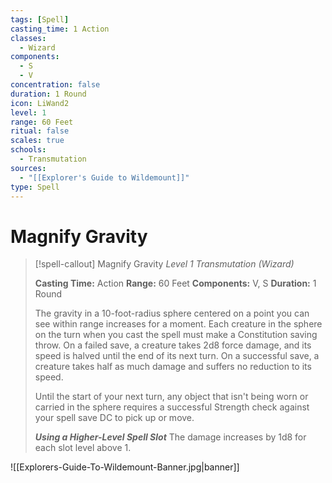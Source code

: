 ```yaml
---
tags: [Spell]
casting_time: 1 Action
classes:
  - Wizard
components:
  - S
  - V
concentration: false
duration: 1 Round
icon: LiWand2
level: 1
range: 60 Feet
ritual: false
scales: true
schools:
  - Transmutation
sources:
  - "[[Explorer's Guide to Wildemount]]"
type: Spell
---
```

# Magnify Gravity
>[!spell-callout] Magnify Gravity
>_Level 1 Transmutation (Wizard)_
>
>**Casting Time:** Action
>**Range:** 60 Feet
>**Components:** V, S
>**Duration:** 1 Round
>
>The gravity in a 10-foot-radius sphere centered on a point you can see within range increases for a moment. Each creature in the sphere on the turn when you cast the spell must make a Constitution saving throw. On a failed save, a creature takes 2d8 force damage, and its speed is halved until the end of its next turn. On a successful save, a creature takes half as much damage and suffers no reduction to its speed.
>
>Until the start of your next turn, any object that isn't being worn or carried in the sphere requires a successful Strength check against your spell save DC to pick up or move.
>
>**_Using a Higher-Level Spell Slot_** The damage increases by 1d8 for each slot level above 1.

![[Explorers-Guide-To-Wildemount-Banner.jpg|banner]]